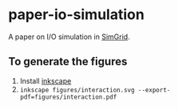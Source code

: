 # paper-io-simulation

A paper on I/O simulation in [SimGrid](http://simgrid.org).

## To generate the figures

1. Install [inkscape](http://inkscape.org)
2. `inkscape figures/interaction.svg --export-pdf=figures/interaction.pdf`
